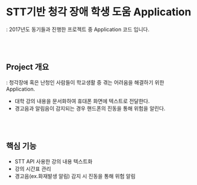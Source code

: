 # STT기반 청각 장애 학생 도움 Application
: 2017년도 동기들과 진행한 프로젝트 중 Application 코드 입니다.

<br></br>

## Project 개요 
: 청각장애 혹은 난청인 사람들이 학교생활 중 겪는 어려움을 해결하기 위한 Application.
-  대학 강의 내용을 문서화하여 휴대폰 화면에 텍스트로 전달한다.
-  경고음과 알림음이 감지되는 경우 핸드폰의 진동을 통해 위험을 알린다.

<br></br>

## 핵심 기능
- STT API 사용한 강의 내용 텍스트화 
- 강의 시간표 관리 
- 경고음(ex.화재발생 알림) 감지 시 진동을 통해 위험 알림